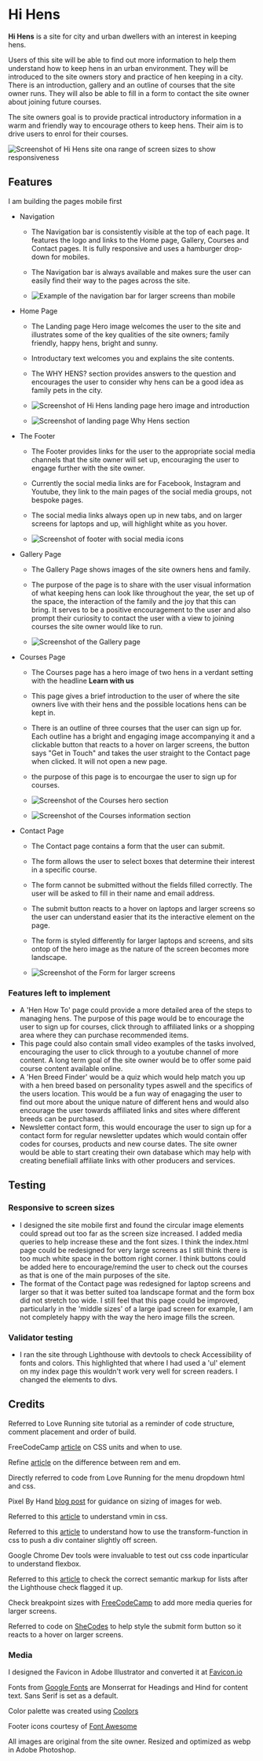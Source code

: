 # Hi Hens

**Hi Hens** is a site for city and urban dwellers with an interest in keeping hens.

Users of this site will be able to find out more information to help them understand how to keep hens in an urban environment. They will be introduced to the site owners story and practice of hen keeping in a city. There is an introduction, gallery and an outline of courses that the site owner runs. They will also be able to fill in a form to contact the site owner about joining future courses.

The site owners goal is to provide practical introductory information in a warm and friendly way to encourage others to keep hens. Their aim is to drive users to enrol for their courses.

![Screenshot of Hi Hens site ona range of screen sizes to show responsiveness](/assets/images/readmeimg/hihen-responsive.webp)

## Features

I am building the pages mobile first

- Navigation

    - The Navigation bar is consistently visible at the top of each page. It features the logo and links to the Home page, Gallery, Courses and Contact pages. It is fully responsive and uses a hamburger drop-down for mobiles.
    - The Navigation bar is always available and makes sure the user can easily find their way to the pages across the site.

    - ![Example of the navigation bar for larger screens than mobile](/assets/images/readmeimg/navbar.webp)    

- Home Page

    - The Landing page Hero image welcomes the user to the site and illustrates some of the key qualities of the site owners; family friendly, happy hens, bright and sunny.
    - Introductary text welcomes you and explains the site contents.
    - The WHY HENS? section provides answers to the question and encourages the user to consider why hens can be a good idea as family pets in the city.

    - ![Screenshot of Hi Hens landing page hero image and introduction](/assets/images/readmeimg/index-hero.webp)   

    - ![Screenshot of landing page Why Hens section](/assets/images/readmeimg/index-whyhens.webp)

- The Footer

    - The Footer provides links for the user to the appropriate social media channels that the site owner will set up, encouraging the user to engage further with the site owner.
    - Currently the social media links are for Facebook, Instagram and Youtube, they link to the main pages of the social media groups, not bespoke pages.
    - The social media links always open up in new tabs, and on larger screens for laptops and up, will highlight white as you hover.

    - ![Screenshot of footer with social media icons](/assets/images/readmeimg/footer.webp)


- Gallery Page

    - The Gallery Page shows images of the site owners hens and family.
    - The purpose of the page is to share with the user visual information of what keeping hens can look like throughout the year, the set up of the space, the interaction of the family and the joy that this can bring. It serves to be a positive encouragement to the user and also prompt their curiosity to contact the user with a view to joining courses the site owner would like to run.

    - ![Screenshot of the Gallery page](/assets/images/readmeimg/gallery.webp)

 - Courses Page

    - The Courses page has a hero image of two hens in a verdant setting with the headline **Learn with us**
    - This page gives a brief introduction to the user of where the site owners live with their hens and the possible locations hens can be kept in.
    - There is an outline of three courses that the user can sign up for. Each outline has a bright and engaging image accompanying it and a clickable button that reacts to a hover on larger screens, the button says "Get in Touch" and takes the user straight to the Contact page when clicked. It will not open a new page.
    - the purpose of this page is to encourgae the user to sign up for courses.

    - ![Screenshot of the Courses hero section](/assets/images/readmeimg/courses-hero.webp)

    - ![Screenshot of the Courses information section](/assets/images/readmeimg/courses-info.webp)

 - Contact Page

    - The Contact page contains a form that the user can submit.
    - The form allows the user to select boxes that determine their interest in a specific course.
    - The form cannot be submitted without the fields filled correctly. The user will be asked to fill in their name and email address. 
    - The submit button reacts to a hover on laptops and larger screens so the user can understand easier that its the interactive element on the page.
    - The form is styled differently for larger laptops and screens, and sits ontop of the hero image as the nature of the screen becomes more landscape.

    - ![Screenshot of the Form for larger screens](/assets/images/readmeimg/form-larger.webp)

### Features left to implement

 - A 'Hen How To' page could provide a more detailed area of the steps to managing hens. The purpose of this page would be to encourage the user to sign up for courses, click through to affiliated links or a shopping area where they can purchase recommended items.
 - This page could also contain small video examples of the tasks involved, encouraging the user to click through to a youtube channel of more content. A long term goal of the site owner would be to offer some paid course content available online.
 - A 'Hen Breed Finder' would be a quiz which would help match you up with a hen breed based on personality types aswell and the specifics of the users location. This would be a fun way of enagaging the user to find out more about the unique nature of different hens and would also encourage the user towards affiliated links and sites where different breeds can be purchased.
 - Newsletter contact form, this would encourage the user to sign up for a contact form for regular newsletter updates which would contain offer codes for courses, products and new course dates. The site owner would be able to start creating their own database which may help with creating benefiiall affiliate links with other producers and services.

## Testing

### Responsive to screen sizes

- I designed the site mobile first and found the circular image elements could spread out too far as the screen size increased. I added media queries to help increase these and the font sizes. I think the index.html page could be redesigned for very large screens as I still think there is too much white space in the bottom right corner. I think buttons could be added here to encourage/remind the user to check out the courses as that is one of the main purposes of the site.
- The format of the Contact page was redesigned for laptop screens and larger so that it was better suited toa  landscape format and the form box did not stretch too wide. I still feel that this page could be improved, particularly in the 'middle sizes' of a large ipad screen for example, I am not completely happy with the way the hero image fills the screen.

### Validator testing

- I ran the site through Lighthouse with devtools to check Accessibility of fonts and colors. This highlighted that where I had used a 'ul' element on my index page this wouldn't work very well for screen readers. I changed the elements to divs.

## Credits

Referred to Love Running site tutorial as a reminder of code structure, comment placement and order of build.

FreeCodeCamp [article](https://www.freecodecamp.org/news/css-units-when-to-use-each-one/#:~:text=By%20using%20rem%20units%2C%20you,This%20helps%20with%20accessibility.) on CSS units and when to use. 

Refine [article](https://refine.dev/blog/rem-vs-em/#introduction) on the difference between rem and em.

Directly referred to code from Love Running for the menu dropdown html and css.

Pixel By Hand [blog post](https://www.pixelbyhand.com/website-image-size-guidelines/)
 for guidance on sizing of images for web.

Referred to this [article](https://www.educative.io/answers/what-are-css-viewport-units) to understand vmin in css.

Referred to this [article](https://developer.mozilla.org/en-US/docs/Web/CSS/transform-function/translate) to understand how to use the transform-function in css to push a div container slightly off screen.

Google Chrome Dev tools were invaluable to test out css code inparticular to understand flexbox.

Referred to this [article](https://dequeuniversity.com/rules/axe/4.9/list) to check the correct semantic markup for lists after the Lighthouse check flagged it up.

Check breakpoint sizes with [FreeCodeCamp](https://www.freecodecamp.org/news/css-media-queries-breakpoints-media-types-standard-resolutions-and-more/) to add more media queries for larger screens.

Referred to code on [SheCodes](https://www.shecodes.io/athena/3020-how-to-use-hover-to-expand-a-button-in-css) to help style the submit form button so it reacts to a hover on larger screens.
  
### Media

I designed the Favicon in Adobe Illustrator and converted it at [Favicon.io](https://favicon.io/)

Fonts from [Google Fonts](https://fonts.google.com/) are Monserrat for Headings and Hind for content text. Sans Serif is set as a default.

Color palette was created using [Coolors](https://coolors.co/)

Footer icons courtesy of [Font Awesome](https://fontawesome.com/)

All images are original from the site owner. Resized and optimized as webp in Adobe Photoshop.